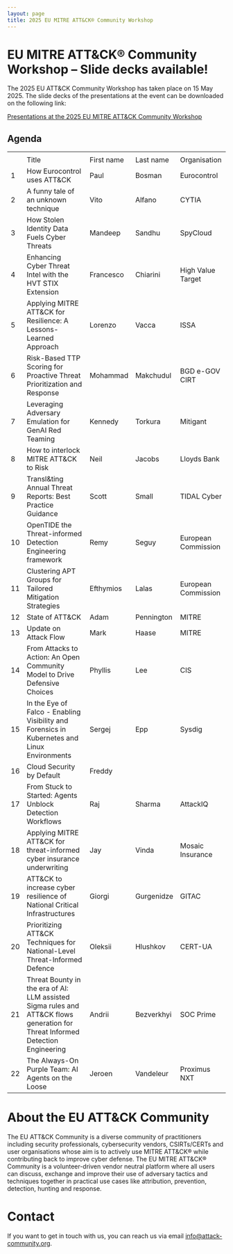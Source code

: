```yaml
---
layout: page
title: 2025 EU MITRE ATT&CK® Community Workshop
---
```


# EU MITRE ATT&CK® Community Workshop – Slide decks available!

The 2025 EU ATT&CK Community Workshop has taken place on 15 May 2025. The slide decks of the presentations at the event can be downloaded on the following link:

<a href="https://web.tresorit.com/l/7Hm4r#ygnAdze2Fc2sjZh0D0FbfQ"> Presentations at the 2025 EU MITRE ATT&CK Community Workshop </a>

## Agenda

|     |                                                                                       |             |            |                                   |
|----------|---------------------------------------------------------------------------------------|-------------|------------|-----------------------------------|
|          |                                                                                       |             |            |                                   |
|  | Title                                                                                 | First name  | Last name  | Organisation                      |
| 1    | How Eurocontrol uses ATT&CK    | Paul      | Bosman | Eurocontrol                               |
| 2    | A funny tale of an unknown technique | Vito      | Alfano | CYTIA                               |
| 3    | How Stolen Identity Data Fuels Cyber Threats | Mandeep | Sandhu | SpyCloud|
| 4    | Enhancing Cyber Threat Intel with the HVT STIX Extension       | Francesco| Chiarini | High Value Target             |
| 5    | Applying MITRE ATT&CK for Resilience: A Lessons-Learned Approach       | Lorenzo| Vacca | ISSA             |
| 6    | Risk-Based TTP Scoring for Proactive Threat Prioritization and Response | Mohammad | Makchudul | BGD e-GOV CIRT |
| 7    | Leveraging Adversary Emulation for GenAI Red Teaming        | Kennedy      | Torkura      | Mitigant                             |
| 8    | How to interlock MITRE ATT&CK to Risk          | Neil | Jacobs      | Lloyds Bank |
| 9    | Transl&ting Annual Threat Reports: Best Practice Guidance       | Scott | Small      | TIDAL Cyber |
| 10    | OpenTIDE the Threat-informed Detection Engineering framework          | Remy     | Seguy      | European Commission                            |
| 11    | Clustering APT Groups for Tailored Mitigation Strategies | Efthymios | Lalas | European Commission                            |
| 12    | State of ATT&CK                                                                       | Adam        | Pennington | MITRE                             |
| 13    | Update on Attack Flow                                                                | Mark      | Haase      | MITRE                         |
| 14    | From Attacks to Action: An Open Community Model to Drive Defensive Choices | Phyllis        | Lee    | CIS                         |
| 15    | In the Eye of Falco - Enabling Visibility and Forensics in Kubernetes and Linux Environments | Sergej       | Epp      | Sysdig                              |
| 16    | Cloud Security by Default| Freddy      | | |
| 17    | From Stuck to Started: Agents Unblock Detection Workflows                  | Raj | Sharma      | AttackIQ |
| 18    | Applying MITRE ATT&CK for threat-informed cyber insurance underwriting | Jay     | Vinda    | Mosaic Insurance |
| 19    | ATT&CK  to increase cyber resilience of National Critical Infrastructures                      | Giorgi        | Gurgenidze | GITAC                             |
| 20    | Prioritizing ATT&CK Techniques for National-Level Threat-Informed Defence  | Oleksii            |  Hlushkov          |  CERT-UA                                 |
| 21    | Threat Bounty in the era of AI: LLM assisted Sigma rules and ATT&CK flows generation for Threat Informed Detection Engineering | Andrii            | Bezverkhyi           |  SOC Prime                                 |
| 22    | The Always-On Purple Team: AI Agents on the Loose                                     | Jeroen        | Vandeleur     | Proximus NXT           |

# About the EU ATT&CK Community

The EU ATT&CK Community is a diverse community of practitioners including security professionals, cybersecurity vendors, CSIRTs/CERTs and user organisations whose aim is to actively use MITRE ATT&CK® while contributing back to improve cyber defense. The EU MITRE ATT&CK® Community is a volunteer-driven vendor neutral platform where all users can discuss, exchange and improve their use of adversary tactics and techniques together in practical use cases like attribution, prevention, detection, hunting and response.

# Contact

If you want to get in touch with us, you can reach us via email info@attack-community.org. 

